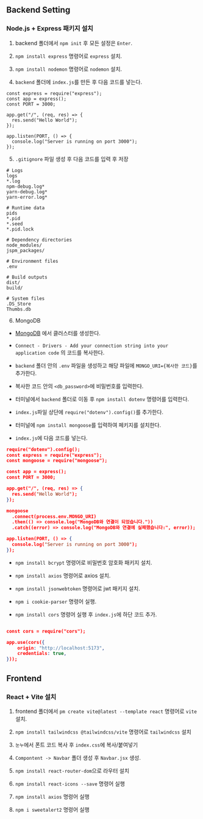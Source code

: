 ## Backend Setting

### Node.js + Express 패키지 설치

1. backend 폴더에서 `npm init` 후 모든 설정은 `Enter`.

2. `npm install express` 명령어로 `express` 설치.

3. `npm install nodemon` 명령어로 `nodemon` 설치.

4. `backend` 폴더에 `index.js`를 만든 후 다음 코드를 넣는다.

```
const express = require("express");
const app = express();
const PORT = 3000;

app.get("/", (req, res) => {
  res.send("Hello World");
});

app.listen(PORT, () => {
  console.log("Server is running on port 3000");
});
```

5. `.gitignore` 파일 생성 후 다음 코드를 입력 후 저장

```
# Logs
logs
*.log
npm-debug.log*
yarn-debug.log*
yarn-error.log*

# Runtime data
pids
*.pid
*.seed
*.pid.lock

# Dependency directories
node_modules/
jspm_packages/

# Environment files
.env

# Build outputs
dist/
build/

# System files
.DS_Store
Thumbs.db
```

6. MongoDB

- [MongoDB](https://cloud.mongodb.com/v2/68621d1b7aa4f563a2281739#/clusters/starterTemplates) 에서 클러스터를 생성한다.

- `Connect - Drivers - Add your connection string into your application code` 의 코드를 복사한다.

- `backend` 폴더 안의 `.env` 파일을 생성하고 해당 파일에 `MONGO_URI={복사한 코드}`를 추가한다.

- 복사한 코드 안의 `<db_password>`에 비밀번호를 입력한다.

- 터미널에서 `backend` 폴더로 이동 후 `npm install dotenv` 명령어를 입력한다.

- `index.js`파일 상단에 `require("dotenv").config()`를 추가한다.

- 터미널에 `npm install mongoose`를 입력하여 페키지를 설치한다.

- `index.js`에 다음 코드를 넣는다.

```json
require("dotenv").config();
const express = require("express");
const mongoose = require("mongoose");

const app = express();
const PORT = 3000;

app.get("/", (req, res) => {
  res.send("Hello World");
});

mongoose
  .connect(process.env.MONGO_URI)
  .then(() => console.log("MongoDB와 연결이 되었습니다."))
  .catch((error) => console.log("MongoDB와 연결에 실패했습니다:", error));

app.listen(PORT, () => {
  console.log("Server is running on port 3000");
});

```

- `npm install bcrypt` 명령어로 비밀번호 암호화 패키지 설치.

- `npm install axios` 명령어로 axios 설치.

- `npm install jsonwebtoken` 명령어로 jwt 패키지 설치.

- `npm i cookie-parser` 명령어 실행.

- `npm install cors` 명령어 실행 후 `index.js`에 하단 코드 추가.

```json

const cors = require("cors");

app.use(cors({
    origin: "http://localhost:5173",
    credentials: true,
}));

```

## Frontend

### React + Vite 설치

1. frontend 폴더에서 `pm create vite@latest --template react` 명령어로 `vite` 설치.

2. `npm install tailwindcss @tailwindcss/vite` 명령어로 `tailwindcss` 설치

3. `눈누`에서 폰트 코드 복사 후 `index.css`에 복사/붙여넣기

4. `Compontent -> Navbar` 폴더 생성 후 `Navbar.jsx` 생성.

5. `npm install react-router-dom`으로 라우터 설치

6. `npm install react-icons --save` 명령어 실행

7. `npm install axios` 명령어 실행

8. `npm i sweetalert2` 명령어 실행
